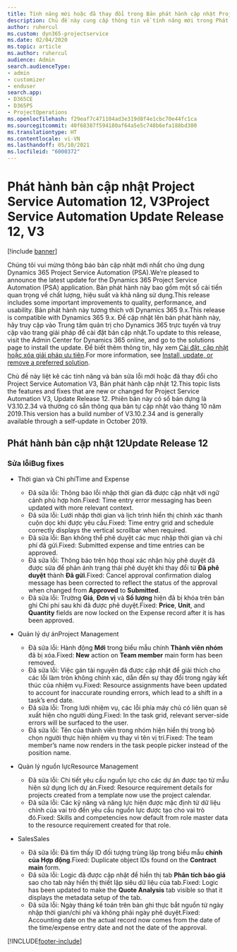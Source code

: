 ```yaml
---
title: Tính năng mới hoặc đã thay đổi trong Bản phát hành cập nhật Project Service Automation 12, V3
description: Chủ đề này cung cấp thông tin về tính năng mới trong Phát hành bản cập nhật Project Service Automation 12, V3.
author: ruhercul
ms.custom: dyn365-projectservice
ms.date: 02/04/2020
ms.topic: article
ms.author: ruhercul
audience: Admin
search.audienceType:
- admin
- customizer
- enduser
search.app:
- D365CE
- D365PS
- ProjectOperations
ms.openlocfilehash: f29eaf7c471104ad3e319d8f4e1cbc70e44fc1ca
ms.sourcegitcommit: 40f68387f594180af64a5e5c748b6efa188bd300
ms.translationtype: HT
ms.contentlocale: vi-VN
ms.lasthandoff: 05/10/2021
ms.locfileid: "6000372"
---
```

# <a name="project-service-automation-update-release-12-v3"></a><span data-ttu-id="74dc1-103">Phát hành bản cập nhật Project Service Automation 12, V3</span><span class="sxs-lookup"><span data-stu-id="74dc1-103">Project Service Automation Update Release 12, V3</span></span>

[!include [banner](../includes/psa-now-project-operations.md)]

<span data-ttu-id="74dc1-104">Chúng tôi vui mừng thông báo bản cập nhật mới nhất cho ứng dụng Dynamics 365 Project Service Automation (PSA).</span><span class="sxs-lookup"><span data-stu-id="74dc1-104">We’re pleased to announce the latest update for the Dynamics 365 Project Service Automation (PSA) application.</span></span> <span data-ttu-id="74dc1-105">Bản phát hành này bao gồm một số cải tiến quan trọng về chất lượng, hiệu suất và khả năng sử dụng.</span><span class="sxs-lookup"><span data-stu-id="74dc1-105">This release includes some important improvements to quality, performance, and usability.</span></span> <span data-ttu-id="74dc1-106">Bản phát hành này tương thích với Dynamics 365 9.x.</span><span class="sxs-lookup"><span data-stu-id="74dc1-106">This release is compatible with Dynamics 365 9.x.</span></span> <span data-ttu-id="74dc1-107">Để cập nhật lên bản phát hành này, hãy truy cập vào Trung tâm quản trị cho Dynamics 365 trực tuyến và truy cập vào trang giải pháp để cài đặt bản cập nhật.</span><span class="sxs-lookup"><span data-stu-id="74dc1-107">To update to this release, visit the Admin Center for Dynamics 365 online, and go to the solutions page to install the update.</span></span> <span data-ttu-id="74dc1-108">Để biết thêm thông tin, hãy xem [Cài đặt, cập nhật hoặc xóa giải pháp ưu tiên](/power-platform/admin/install-remove-preferred-solution).</span><span class="sxs-lookup"><span data-stu-id="74dc1-108">For more information, see [Install, update, or remove a preferred solution](/power-platform/admin/install-remove-preferred-solution).</span></span>

<span data-ttu-id="74dc1-109">Chủ đề này liệt kê các tính năng và bản sửa lỗi mới hoặc đã thay đổi cho Project Service Automation V3, Bản phát hành cập nhật 12.</span><span class="sxs-lookup"><span data-stu-id="74dc1-109">This topic lists the features and fixes that are new or changed for Project Service Automation V3, Update Release 12.</span></span> <span data-ttu-id="74dc1-110">Phiên bản này có số bản dựng là V3.10.2.34 và thường có sẵn thông qua bản tự cập nhật vào tháng 10 năm 2019.</span><span class="sxs-lookup"><span data-stu-id="74dc1-110">This version has a build number of V3.10.2.34 and is generally available through a self-update in October 2019.</span></span>

## <a name="update-release-12"></a><span data-ttu-id="74dc1-111">Phát hành bản cập nhật 12</span><span class="sxs-lookup"><span data-stu-id="74dc1-111">Update Release 12</span></span>

### <a name="bug-fixes"></a><span data-ttu-id="74dc1-112">Sửa lỗi</span><span class="sxs-lookup"><span data-stu-id="74dc1-112">Bug fixes</span></span>

- <span data-ttu-id="74dc1-113">Thời gian và Chi phí</span><span class="sxs-lookup"><span data-stu-id="74dc1-113">Time and Expense</span></span>

    - <span data-ttu-id="74dc1-114">Đã sửa lỗi: Thông báo lỗi nhập thời gian đã được cập nhật với ngữ cảnh phù hợp hơn.</span><span class="sxs-lookup"><span data-stu-id="74dc1-114">Fixed: Time entry error messaging has been updated with more relevant context.</span></span>
    - <span data-ttu-id="74dc1-115">Đã sửa lỗi: Lưới nhập thời gian và lịch trình hiển thị chính xác thanh cuộn dọc khi được yêu cầu.</span><span class="sxs-lookup"><span data-stu-id="74dc1-115">Fixed: Time entry grid and schedule correctly displays the vertical scrollbar when required.</span></span>
    - <span data-ttu-id="74dc1-116">Đã sửa lỗi: Bạn không thể phê duyệt các mục nhập thời gian và chi phí đã gửi.</span><span class="sxs-lookup"><span data-stu-id="74dc1-116">Fixed: Submitted expense and time entries can be approved.</span></span>
    - <span data-ttu-id="74dc1-117">Đã sửa lỗi: Thông báo trên hộp thoại xác nhận hủy phê duyệt đã được sửa để phản ánh trạng thái phê duyệt khi thay đổi từ **Đã phê duyệt** thành **Đã gửi**.</span><span class="sxs-lookup"><span data-stu-id="74dc1-117">Fixed: Cancel approval confirmation dialog message has been corrected to reflect the status of the approval when changed from **Approved** to **Submitted**.</span></span>
    - <span data-ttu-id="74dc1-118">Đã sửa lỗi: Trường **Giá**, **Đơn vị** và **Số lượng** hiện đã bị khóa trên bản ghi Chi phí sau khi đã được phê duyệt.</span><span class="sxs-lookup"><span data-stu-id="74dc1-118">Fixed: **Price**, **Unit**, and **Quantity** fields are now locked on the Expense record after it is has been approved.</span></span>

- <span data-ttu-id="74dc1-119">Quản lý dự án</span><span class="sxs-lookup"><span data-stu-id="74dc1-119">Project Management</span></span>

    - <span data-ttu-id="74dc1-120">Đã sửa lỗi: Hành động **Mới** trong biểu mẫu chính **Thành viên nhóm** đã bị xóa.</span><span class="sxs-lookup"><span data-stu-id="74dc1-120">Fixed: **New** action on **Team member** main form has been removed.</span></span>
    - <span data-ttu-id="74dc1-121">Đã sửa lỗi: Việc gán tài nguyên đã được cập nhật để giải thích cho các lỗi làm tròn không chính xác, dẫn đến sự thay đổi trong ngày kết thúc của nhiệm vụ.</span><span class="sxs-lookup"><span data-stu-id="74dc1-121">Fixed: Resource assignments have been updated to account for inaccurate rounding errors, which lead to a shift in a task’s end date.</span></span>
    - <span data-ttu-id="74dc1-122">Đã sửa lỗi: Trong lưới nhiệm vụ, các lỗi phía máy chủ có liên quan sẽ xuất hiện cho người dùng.</span><span class="sxs-lookup"><span data-stu-id="74dc1-122">Fixed: In the task grid, relevant server-side errors will be surfaced to the user.</span></span>
    - <span data-ttu-id="74dc1-123">Đã sửa lỗi: Tên của thành viên trong nhóm hiện hiển thị trong bộ chọn người thực hiện nhiệm vụ thay vì tên vị trí.</span><span class="sxs-lookup"><span data-stu-id="74dc1-123">Fixed: The team member’s name now renders in the task people picker instead of the position name.</span></span>

- <span data-ttu-id="74dc1-124">Quản lý nguồn lực</span><span class="sxs-lookup"><span data-stu-id="74dc1-124">Resource Management</span></span>

    - <span data-ttu-id="74dc1-125">Đã sửa lỗi: Chi tiết yêu cầu nguồn lực cho các dự án được tạo từ mẫu hiện sử dụng lịch dự án.</span><span class="sxs-lookup"><span data-stu-id="74dc1-125">Fixed: Resource requirement details for projects created from a template now use the project calendar.</span></span>
    - <span data-ttu-id="74dc1-126">Đã sửa lỗi: Các kỹ năng và năng lực hiện được mặc định từ dữ liệu chính của vai trò đến yêu cầu nguồn lực được tạo cho vai trò đó.</span><span class="sxs-lookup"><span data-stu-id="74dc1-126">Fixed: Skills and competencies now default from role master data to the resource requirement created for that role.</span></span>

- <span data-ttu-id="74dc1-127">Sales</span><span class="sxs-lookup"><span data-stu-id="74dc1-127">Sales</span></span>

    - <span data-ttu-id="74dc1-128">Đã sửa lỗi: Đã tìm thấy ID đối tượng trùng lặp trong biểu mẫu **chính của Hợp động**.</span><span class="sxs-lookup"><span data-stu-id="74dc1-128">Fixed: Duplicate object IDs found on the **Contract main** form.</span></span>
    - <span data-ttu-id="74dc1-129">Đã sửa lỗi: Logic đã được cập nhật để hiển thị tab **Phân tích báo giá** sao cho tab này hiển thị thiết lập siêu dữ liệu của tab.</span><span class="sxs-lookup"><span data-stu-id="74dc1-129">Fixed: Logic has been updated to make the **Quote Analysis** tab visible so that it displays the metadata setup of the tab.</span></span>
    - <span data-ttu-id="74dc1-130">Đã sửa lỗi: Ngày tháng kế toán trên bản ghi thực bắt nguồn từ ngày nhập thời gian/chi phí và không phải ngày phê duyệt.</span><span class="sxs-lookup"><span data-stu-id="74dc1-130">Fixed: Accounting date on the actual record now comes from the date of the time/expense entry date and not the date of the approval.</span></span>


[!INCLUDE[footer-include](../includes/footer-banner.md)]